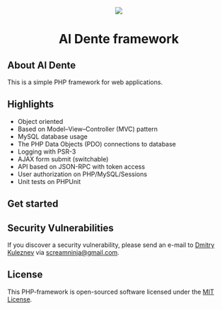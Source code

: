 <p align="center"><a href="https://github.com/screamninja/php-framework" target="_blank"><img src="https://github.com/screamninja/php-framework/blob/master/public/images/page-logo.png"></a></p>
<h1 align="center">Al Dente framework</h1>

## About Al Dente
This is a simple PHP framework for web applications.

## Highlights
* Object oriented
* Based on Model–View–Controller (MVC) pattern
* MySQL database usage
* The PHP Data Objects (PDO) connections to database
* Logging with PSR-3
* AJAX form submit (switchable)
* API based on JSON-RPC with token access
* User authorization on PHP/MySQL/Sessions
* Unit tests on PHPUnit

## Get started


## Security Vulnerabilities
If you discover a security vulnerability, please send an e-mail to [Dmitry Kuleznev](https://github.com/screamninja) via screamninja@gmail.com.

## License
This PHP-framework is open-sourced software licensed under the [MIT License](https://opensource.org/licenses/MIT).
